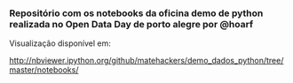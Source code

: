 ### Repositório com os notebooks da oficina demo de python realizada no Open Data Day de porto alegre por @hoarf

Visualização disponível em:

http://nbviewer.ipython.org/github/matehackers/demo_dados_python/tree/master/notebooks/
